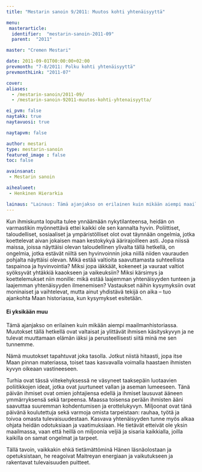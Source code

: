 ```yaml
---
title: "Mestarin sanoin 9/2011: Muutos kohti yhtenäisyyttä"

menu:
 masterarticle:
  identifier:  "mestarin-sanoin-2011-09"
  parent:  "2011"

master: "Cremen Mestari"

date: 2011-09-01T00:00:00+02:00
prevmonth: "7-8/2011: Polku kohti yhtenäisyyttä"
prevmonthLink: "2011-07"

cover:
aliases:
  - /mestarin-sanoin/2011-09/
  - /mestarin-sanoin-92011-muutos-kohti-yhtenaisyytta/

ei_pvm: false
naytakk: true
naytavuosi: true

naytapvm: false

author: mestari
type: mestarin-sanoin
featured_image : false
toc: false

avainsanat:
 - Mestarin sanoin

aihealueet:
 - Henkinen Hierarkia

lainaus: "Lainaus: Tämä ajanjakso on erilainen kuin mikään aiempi maailmanhistoriassa. Muutokset tällä hetkellä ovat valtaisat ja ylittävät ihmisen käsityskyvyn ja ne tulevat muuttamaan elämän iäksi ja perusteellisesti siitä minä me sen tunnemme."
---
```

<p>Kun ihmiskunta lopulta tulee ynnäämään nykytilanteensa, heidän on varmastikin myönnettävä ettei kaikki ole sen kannalta hyvin. Poliittiset, taloudelliset, sosiaaliset ja ympäristölliset olot ovat täynnään ongelmia, jotka koettelevat aivan jokaisen maan kestokykyä äärirajoilleen asti. Jopa niissä maissa, joissa näyttäisi olevan taloudellinen ylivalta tällä hetkellä, on ongelmia, jotka estävät niiltä sen hyvinvoinnin joka niillä niiden vaurauden pohjalta näyttäisi olevan. Mikä estää valtioita saavuttamasta suhteellista taspainoa ja hyvinvointia? Miksi jopa iäkkäät, kokeneet ja vauraat valtiot syöksyvät yhtäkkiä kaaokseen ja vaikeuksiin? Miksi kärsimys ja koettelemukset niin monille: mikä estää laajemman yhtenäisyyden tunteen ja laajemman yhtenäisyyden ilmenemisen? Vastaukset näihin kysymyksiin ovat moninaiset ja vaihtelevat, mutta ainut yhdistävä tekijä on aika – tuo ajankohta Maan historiassa, kun kysymykset esitetään.</p>

<h4>Ei yksikään muu</h4>
<p>Tämä ajanjakso on erilainen kuin mikään aiempi maailmanhistoriassa. Muutokset tällä hetkellä ovat valtaisat ja ylittävät ihmisen käsityskyvyn ja ne tulevat muuttamaan elämän iäksi ja perusteellisesti siitä minä me sen tunnemme.</p>
<p>Nämä muutokset tapahtuvat joka tasolla. Jotkut niistä hitaasti, jopa itse Maan pinnan materiassa, toiset taas kasvavalla voimalla haastaen ihmisten kyvyn oikeaan vastineeseen.</p>
<p>Turhia ovat tässä viitekehyksessä ne väsyneet taaksepäin luotaavien poliitikkojen ideat, jotka ovat juurtuneet vallan ja aseman lumeeseen. Tänä päivän ihmiset ovat omien johtajiensa edellä ja ihmiset lausuvat ääneen ymmärryksensä sekä tarpeensa. Maassa toisensa perään ihmisten ääni saavuttaa suuremman kohdentumisen ja erottelukyvyn. Miljoonat ovat tänä päivänä koulutettuja sekä varmoja omista tarpeistaan: rauhaa, työtä ja toivoa omasta tulevaisuudestaan. Kasvava yhtenäisyyden tunne myös alkaa ohjata heidän odotuksiaan ja vaatimuksiaan. He tietävät etteivät ole yksin maailmassa, vaan että heillä on miljoonia veljiä ja sisaria kaikkialla, joilla kaikilla on samat ongelmat ja tarpeet.</p>
<p>Tällä tavoin, vaikkakin ehkä tietämättöminä Hänen läsnäolostaan ja opetuksistaan, he reagoivat Maitreyan energiaan ja vaikutukseen ja rakentavat tulevaisuuden puitteet.</p>